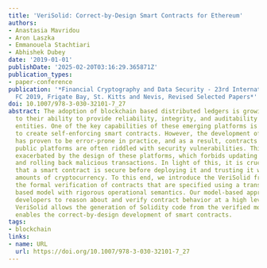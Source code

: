 ```yaml
---
title: 'VeriSolid: Correct-by-Design Smart Contracts for Ethereum'
authors:
- Anastasia Mavridou
- Aron Laszka
- Emmanouela Stachtiari
- Abhishek Dubey
date: '2019-01-01'
publishDate: '2025-02-20T03:16:29.365871Z'
publication_types:
- paper-conference
publication: '*Financial Cryptography and Data Security - 23rd International Conference,
  FC 2019, Frigate Bay, St. Kitts and Nevis, Revised Selected Papers*'
doi: 10.1007/978-3-030-32101-7_27
abstract: The adoption of blockchain based distributed ledgers is growing fast due
  to their ability to provide reliability, integrity, and auditability without trusted
  entities. One of the key capabilities of these emerging platforms is the ability
  to create self-enforcing smart contracts. However, the development of smart contracts
  has proven to be error-prone in practice, and as a result, contracts deployed on
  public platforms are often riddled with security vulnerabilities. This issue is
  exacerbated by the design of these platforms, which forbids updating contract code
  and rolling back malicious transactions. In light of this, it is crucial to ensure
  that a smart contract is secure before deploying it and trusting it with significant
  amounts of cryptocurrency. To this end, we introduce the VeriSolid framework for
  the formal verification of contracts that are specified using a transition-system
  based model with rigorous operational semantics. Our model-based approach allows
  developers to reason about and verify contract behavior at a high level of abstraction.
  VeriSolid allows the generation of Solidity code from the verified models, which
  enables the correct-by-design development of smart contracts.
tags:
- blockchain
links:
- name: URL
  url: https://doi.org/10.1007/978-3-030-32101-7_27
---
```

